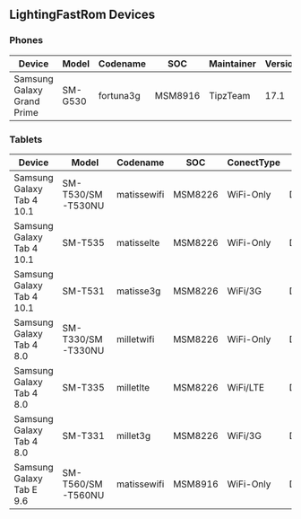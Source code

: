 LightingFastRom Devices
-----------------------
### Phones
| Device | Model | Codename | SOC | Maintainer | Version |
| ------ |------ | ------ | ------ | --------- | ------- |
| Samsung Galaxy Grand Prime | SM-G530 | fortuna3g | MSM8916 | TipzTeam | 17.1 |

### Tablets
| Device | Model | Codename | SOC | ConectType | Maintainer | Version |
| ------ |------ | ------ | ------ | ------ | --------- | ------- |
| Samsung Galaxy Tab 4 10.1 | SM-T530/SM-T530NU | matissewifi | MSM8226 | WiFi-Only | DJABHipHop | 17.1 |
| Samsung Galaxy Tab 4 10.1 | SM-T535 | matisselte | MSM8226 | WiFi-Only | DJABHipHop | 17.1 |
| Samsung Galaxy Tab 4 10.1 | SM-T531 | matisse3g | MSM8226 | WiFi/3G | DJABHipHop | 17.1 |
| Samsung Galaxy Tab 4 8.0 | SM-T330/SM-T330NU | milletwifi | MSM8226 | WiFi-Only | DJABHipHop | 17.1 |
| Samsung Galaxy Tab 4 8.0 | SM-T335 | milletlte | MSM8226 | WiFi/LTE | DJABHipHop | 17.1 |
| Samsung Galaxy Tab 4 8.0 | SM-T331 | millet3g | MSM8226 | WiFi/3G | DJABHipHop | 17.1 |
| Samsung Galaxy Tab E 9.6 | SM-T560/SM-T560NU | matissewifi | MSM8916 | WiFi-Only  | DJABHipHop | 17.1 |
